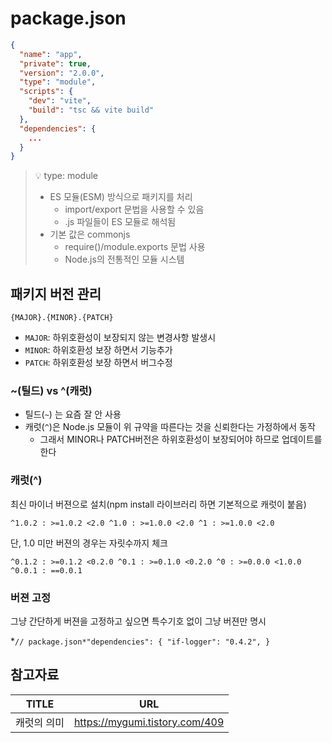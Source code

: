 # package.json
```json
{
  "name": "app",
  "private": true,
  "version": "2.0.0",
  "type": "module",
  "scripts": {
    "dev": "vite",
    "build": "tsc && vite build"
  },
  "dependencies": {
    ...
  }
}
```
> 💡 type: module
> - ES 모듈(ESM) 방식으로 패키지를 처리
>   - import/export 문법을 사용할 수 있음
>   - .js 파일들이 ES 모듈로 해석됨
> - 기본 값은 commonjs
>   - require()/module.exports 문법 사용
>   - Node.js의 전통적인 모듈 시스템

## 패키지 버전 관리

`{MAJOR}.{MINOR}.{PATCH}`

- `MAJOR`: 하위호환성이 보장되지 않는 변경사항 발생시
- `MINOR`: 하위호환성 보장 하면서 기능추가
- `PATCH`: 하위호환성 보장 하면서 버그수정

### ~(틸드) vs ^(캐럿)

- 틸드(`~`) 는 요즘 잘 안 사용
- 캐럿(`^`)은 Node.js 모듈이 위 규약을 따른다는 것을 신뢰한다는 가정하에서 동작
    - 그래서 MINOR나 PATCH버전은 하위호환성이 보장되어야 하므로 업데이트를 한다

### 캐럿(^)

최신 마이너 버젼으로 설치(npm install 라이브러리 하면 기본적으로 캐럿이 붙음)

`^1.0.2 : >=1.0.2 <2.0
^1.0 : >=1.0.0 <2.0
^1 : >=1.0.0 <2.0`

단, 1.0 미만 버젼의 경우는 자릿수까지 체크

`^0.1.2 : >=0.1.2 <0.2.0
^0.1 : >=0.1.0 <0.2.0
^0 : >=0.0.0 <1.0.0
^0.0.1 : ==0.0.1`

### 버젼 고정

그냥 간단하게 버젼을 고정하고 싶으면 특수기호 없이 그냥 버젼만 명시

*`// package.json*"dependencies": {
"if-logger": "0.4.2",
}`

## 참고자료

| TITLE            | URL                                                 |
|------------------|-----------------------------------------------------|
| 캐럿의 의미           | https://mygumi.tistory.com/409                      |
